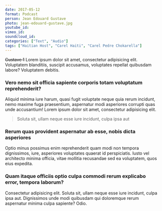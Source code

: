 ```yaml
---
date: 2017-05-12
format: Podcast
person: Jean Edouard Gustave
photo: jean-edouard-gustave.jpg
youtube_id:
vimeo_id:
soundcloud_id:
categories: ["Text", "Audio"]
tags: ["Haitian Host", "Carel Haiti", "Carel Pedre Chokarella"]
---
```

~~Gustave 1~~ Lorem ipsum dolor sit amet, consectetur adipisicing elit. Voluptatem blanditiis, suscipit accusamus, voluptates repellat quibusdam labore? Voluptatem debitis.

### Vero nemo sit officia sapiente corporis totam voluptatum reprehenderit?

Aliquid minima iure harum, quasi fugit voluptate neque quia rerum incidunt, nemo maxime fuga praesentium, aspernatur modi asperiores corrupti quas unde accusantium! Lorem ipsum dolor sit amet, consectetur adipisicing elit.

> Soluta sit, ullam neque esse iure incidunt, culpa ipsa aut

### Rerum quas provident aspernatur ab esse, nobis dicta asperiores

Optio minus possimus enim reprehenderit quam modi non tempora dignissimos, iure, asperiores voluptates quaerat id perspiciatis. Iusto vel architecto minima officia, vitae mollitia recusandae sed ea voluptatem, quos eius expedita.

### Quam itaque officiis optio culpa commodi rerum explicabo error, tempora laborum?
Consectetur adipisicing elit. Soluta sit, ullam neque esse iure incidunt, culpa ipsa aut. Dignissimos unde modi quibusdam qui doloremque rerum aspernatur minima culpa sapiente? Odio.
